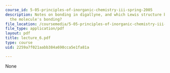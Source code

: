 ```yaml
---
course_id: 5-05-principles-of-inorganic-chemistry-iii-spring-2005
description: Notes on bonding in digallyne, and which Lewis structure best represents
  the molecule's bonding?
file_location: /coursemedia/5-05-principles-of-inorganic-chemistry-iii-spring-2005/2259a7f021aabb384a698cca5e1fa81a_lecture_6.pdf
file_type: application/pdf
layout: pdf
title: lecture_6.pdf
type: course
uid: 2259a7f021aabb384a698cca5e1fa81a

---
```

None
